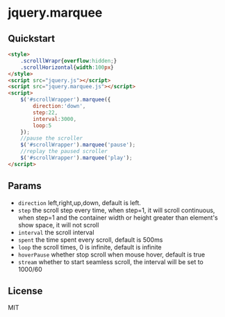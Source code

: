 # jquery.marquee

## Quickstart

```html
<style>
    .scrolllWrapr{overflow:hidden;}
    .scrollHorizontal{width:100px}
</style>
<script src="jquery.js"></script>
<script src="jquery.marquee.js"></script>
<script>
    $('#scrollWrapper').marquee({
        direction:'down',
        step:22,
        interval:3000,
        loop:5
    });
    //pause the scroller
    $('#scrollWrapper').marquee('pause');
    //replay the paused scroller
    $('#scrollWrapper').marquee('play');
</script>
```

## Params

- `direction` left,right,up,down, default is left.
- `step`      the scroll step every time, when step=1, it will scroll continuous, when step=1 and the container width or height greater than element's show space, it will not scroll
- `interval`  the scroll interval
- `spent`     the time spent every scroll, default is 500ms
- `loop`      the scroll times, 0 is infinite, default is infinite
- `hoverPause` whether stop scroll when mouse hover, default is true
- `stream` whether to start seamless scroll, the interval will be set to 1000/60

## License

MIT